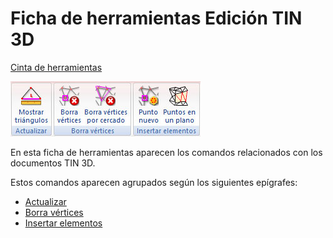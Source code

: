# Ficha de herramientas Edición TIN 3D

[Cinta de herramientas](../../untitled-12/)

![](../../../.gitbook/assets/ficha-de-herramientas-edicion-tin-3d.jpg)

En esta ficha de herramientas aparecen los comandos relacionados con los documentos TIN 3D.

Estos comandos aparecen agrupados según los siguientes epígrafes:

* [Actualizar](untitled-1.md)
* [Borra vértices](untitled-8.md)
* [Insertar elementos](untitled-273.md)

